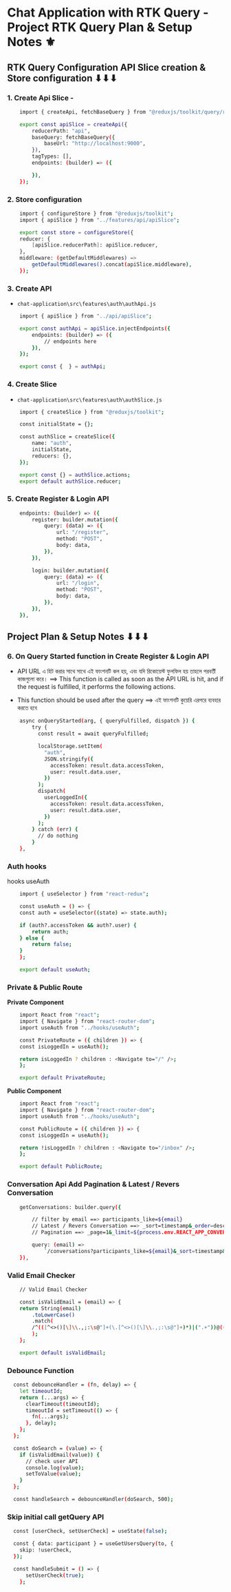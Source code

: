 # Chat Application with RTK Query - Project RTK Query Plan & Setup Notes ⚜

## RTK Query Configuration API Slice creation & Store configuration ⬇⬇⬇

### 1. Create Api Slice -

```sh
    import { createApi, fetchBaseQuery } from "@reduxjs/toolkit/query/react";

    export const apiSlice = createApi({
        reducerPath: "api",
        baseQuery: fetchBaseQuery({
            baseUrl: "http://localhost:9000",
        }),
        tagTypes: [],
        endpoints: (builder) => ({

        }),
    });
```

### 2. Store configuration

```sh
    import { configureStore } from "@reduxjs/toolkit";
    import { apiSlice } from "../features/api/apiSlice";

    export const store = configureStore({
    reducer: {
        [apiSlice.reducerPath]: apiSlice.reducer,
    },
    middleware: (getDefaultMiddlewares) =>
        getDefaultMiddlewares().concat(apiSlice.middleware),
    });
```

### 3. Create API

- `chat-application\src\features\auth\authApi.js`

```sh
    import { apiSlice } from "../api/apiSlice";

    export const authApi = apiSlice.injectEndpoints({
        endpoints: (builder) => ({
            // endpoints here
        }),
    });

    export const {  } = authApi;
```

### 4. Create Slice

- `chat-application\src\features\auth\authSlice.js`

```sh
    import { createSlice } from "@reduxjs/toolkit";

    const initialState = {};

    const authSlice = createSlice({
        name: "auth",
        initialState,
        reducers: {},
    });

    export const {} = authSlice.actions;
    export default authSlice.reducer;

```

### 5. Create Register & Login API

```sh
    endpoints: (builder) => ({
        register: builder.mutation({
            query: (data) => ({
                url: "/register",
                method: "POST",
                body: data,
            }),
        }),

        login: builder.mutation({
            query: (data) => ({
                url: "/login",
                method: "POST",
                body: data,
            }),
        }),
    }),

```

## Project Plan & Setup Notes ⬇⬇⬇

### 6. On Query Started function in Create Register & Login API

- API URL এ হিট করার সাথে সাথে এই ফাংশনটি কল হয়, এবং যদি রিকোয়েস্ট ফুলফিল হয় তাহলে পরবর্তী কাজগুলো করে। ==> This function is called as soon as the API URL is hit, and if the request is fulfilled, it performs the following actions.

- This function should be used after the query ==> এই ফাংশনটি কুয়েরি এরপরে ব্যবহার করতে হবে

```sh
    async onQueryStarted(arg, { queryFulfilled, dispatch }) {
        try {
          const result = await queryFulfilled;

          localStorage.setItem(
            "auth",
            JSON.stringify({
              accessToken: result.data.accessToken,
              user: result.data.user,
            })
          );
          dispatch(
            userLoggedIn({
              accessToken: result.data.accessToken,
              user: result.data.user,
            })
          );
        } catch (err) {
          // do nothing
        }
    },

```

### Auth hooks

hooks useAuth

```sh
    import { useSelector } from "react-redux";

    const useAuth = () => {
    const auth = useSelector((state) => state.auth);

    if (auth?.accessToken && auth?.user) {
        return auth;
    } else {
        return false;
    }
    };

    export default useAuth;

```

### Private & Public Route

**Private Component**

```sh
    import React from "react";
    import { Navigate } from "react-router-dom";
    import useAuth from "../hooks/useAuth";

    const PrivateRoute = ({ children }) => {
    const isLoggedIn = useAuth();

    return isLoggedIn ? children : <Navigate to="/" />;
    };

    export default PrivateRoute;
```

**Public Component**

```sh
    import React from "react";
    import { Navigate } from "react-router-dom";
    import useAuth from "../hooks/useAuth";

    const PublicRoute = ({ children }) => {
    const isLoggedIn = useAuth();

    return !isLoggedIn ? children : <Navigate to="/inbox" />;
    };

    export default PublicRoute;
```

### Conversation Api Add Pagination & Latest / Revers Conversation

```sh
    getConversations: builder.query({

        // filter by email ==> participants_like=${email}
        // Latest / Revers Conversation ==> _sort=timestamp&_order=desc
        // Pagination ==> _page=1&_limit=${process.env.REACT_APP_CONVERSATIONS_PER_PAGE}

        query: (email) =>
            `/conversations?participants_like=${email}&_sort=timestamp&_order=desc&_page=1&_limit=${process.env.REACT_APP_CONVERSATIONS_PER_PAGE}`,
    }),
```

### Valid Email Checker

```sh
    // Valid Email Checker

    const isValidEmail = (email) => {
    return String(email)
        .toLowerCase()
        .match(
        /^(([^<>()[\]\\.,;:\s@"]+(\.[^<>()[\]\\.,;:\s@"]+)*)|(".+"))@((\[[0-9]{1,3}\.[0-9]{1,3}\.[0-9]{1,3}\.[0-9]{1,3}\])|(([a-zA-Z\-0-9]+\.)+[a-zA-Z]{2,}))$/
        );
    };

    export default isValidEmail;

```

### Debounce Function

```sh
  const debounceHandler = (fn, delay) => {
    let timeoutId;
    return (...args) => {
      clearTimeout(timeoutId);
      timeoutId = setTimeout(() => {
        fn(...args);
      }, delay);
    };
  };

  const doSearch = (value) => {
    if (isValidEmail(value)) {
      // check user API
      console.log(value);
      setToValue(value);
    }
  };

  const handleSearch = debounceHandler(doSearch, 500);
```

### Skip initial call getQuery API

```sh
  const [userCheck, setUserCheck] = useState(false);

  const { data: participant } = useGetUsersQuery(to, {
    skip: !userCheck,
  });

  const handleSubmit = () => {
      setUserCheck(true);
    };
```
